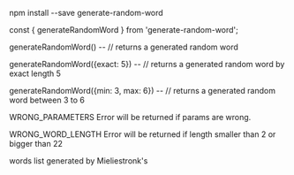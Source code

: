 npm install --save generate-random-word


const { generateRandomWord } from 'generate-random-word';

generateRandomWord() -- // returns a generated random word

generateRandomWord({exact: 5}) -- // returns a generated random word by exact length 5

generateRandomWord({min: 3, max: 6}) -- // returns a generated random word between 3 to 6 

WRONG_PARAMETERS Error will be returned if params are wrong.

WRONG_WORD_LENGTH Error will be returned if length smaller than 2 or bigger than 22


words list generated by Mieliestronk's